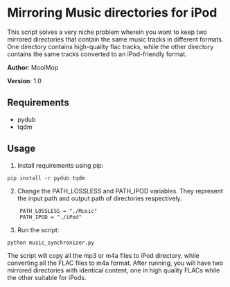# Mirroring Music directories for iPod

This script solves a very niche problem wherein you want to keep two mirrored directories that contain the same music tracks in different formats. One directory contains high-quality flac tracks, while the other directory contains the same tracks converted to an iPod-friendly format.

**Author**: MooiMop

**Version**: 1.0

## Requirements
- pydub
- tqdm

## Usage
1. Install requirements using pip:

``` 
pip install -r pydub tqdm
```

2. Change the PATH_LOSSLESS and PATH_IPOD variables. They represent the input path and output path of directories respectively.
```
    PATH_LOSSLESS = "./Music"
    PATH_IPOD = "./iPod"
```
3. Run the script:
```
python music_synchronizer.py
```

The script will copy all the mp3 or m4a files to iPod directory, while converting all the FLAC files to m4a format. After running, you will have two mirrored directories with identical content, one in high quality FLACs while the other suitable for iPods.